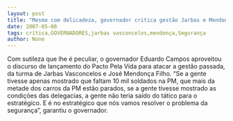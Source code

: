 ```yaml
---
layout: post
title: "Mesmo com delicadeza, governador critica gestão Jarbas e Mendonça na área de  Segurança"
date: 2007-05-08
tags: crítica,GOVERNADORES,jarbas vasconcelos,mendonça,Segurança
author: None
---
```

Com sutileza que lhe &eacute; peculiar, o governador Eduardo Campos aproveitou o discurso de lan&ccedil;amento do Pacto Pela Vida para atacar a gest&atilde;o passada, da turma de Jarbas Vasconcelos e Jos&eacute; Mendon&ccedil;a Filho.
&ldquo;Se a gente tivesse apenas mostrado que faltam 10 mil soldados na PM, que mais da metade dos carros da PM est&atilde;o parados, se a gente tivesse mostrado as condi&ccedil;&otilde;es das delegacias, a gente n&atilde;o teria sa&iacute;do do&nbsp;t&aacute;tico para o estrat&eacute;gico. E &eacute; no estrat&eacute;gico que n&oacute;s vamos resolver o problema da seguran&ccedil;a&rdquo;, garantiu o governador. 